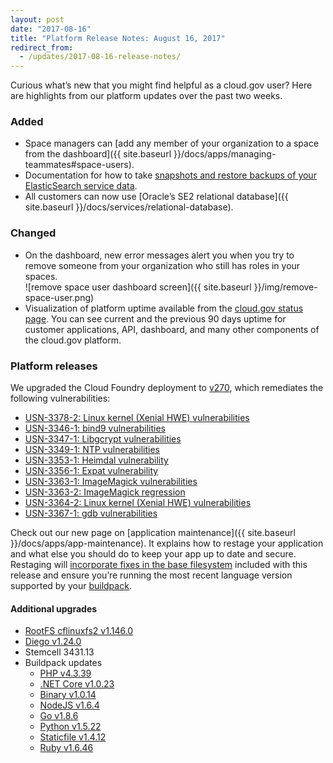 ```yaml
---
layout: post
date: "2017-08-16"
title: "Platform Release Notes: August 16, 2017"
redirect_from:
  - /updates/2017-08-16-release-notes/
---
```


Curious what’s new that you might find helpful as a cloud.gov user? Here are highlights from our platform updates over the past two weeks.

### Added

* Space managers can [add any member of your organization to a space from the dashboard]({{ site.baseurl }}/docs/apps/managing-teammates#space-users).
* Documentation for how to take [snapshots and restore backups of your ElasticSearch service data](https://github.com/cloud-gov/cg-site/blob/6418e8e933f887896a102d8575f1c7af468d1d2f/content/docs/services/elasticsearch24.md).
* All customers can now use [Oracle’s SE2 relational database]({{ site.baseurl }}/docs/services/relational-database).

### Changed

* On the dashboard, new error messages alert you when you try to remove someone from your organization who still has roles in your spaces.
<br/>![remove space user dashboard screen]({{ site.baseurl }}/img/remove-space-user.png)
* Visualization of platform uptime available from the [cloud.gov status page](https://cloudgov.statuspage.io/). You can see current and the previous 90 days uptime for customer applications, API, dashboard, and many other components of the cloud.gov platform.

### Platform releases
We upgraded the Cloud Foundry deployment to [v270](https://github.com/cloudfoundry/cf-release/releases/tag/v270), which remediates the following vulnerabilities:

* [USN-3378-2: Linux kernel (Xenial HWE) vulnerabilities](https://usn.ubuntu.com/usn/usn-3378-2/)
* [USN-3346-1: bind9 vulnerabilities](https://usn.ubuntu.com/usn/usn-3346-1/)
* [USN-3347-1: Libgcrypt vulnerabilities](https://usn.ubuntu.com/usn/usn-3347-1/)
* [USN-3349-1: NTP vulnerabilities](https://usn.ubuntu.com/usn/usn-3349-1/)
* [USN-3353-1: Heimdal vulnerability](https://usn.ubuntu.com/usn/usn-3353-1/)
* [USN-3356-1: Expat vulnerability](https://usn.ubuntu.com/usn/usn-3356-1)
* [USN-3363-1: ImageMagick vulnerabilities](https://usn.ubuntu.com/usn/usn-3363-1/)
* [USN-3363-2: ImageMagick regression](https://usn.ubuntu.com/usn/usn-3363-2/)
* [USN-3364-2: Linux kernel (Xenial HWE) vulnerabilities](https://usn.ubuntu.com/usn/usn-3364-2/)
* [USN-3367-1: gdb vulnerabilities](https://usn.ubuntu.com/usn/usn-3367-1/)

Check out our new page on [application maintenance]({{ site.baseurl }}/docs/apps/app-maintenance). It explains how to restage your application and what else you should do to keep your app up to date and secure. Restaging will [incorporate fixes in the base filesystem](https://docs.cloudfoundry.org/devguide/deploy-apps/stacks.html#cli-commands) included with this release and ensure you’re running the most recent language version supported by your [buildpack](https://docs.cloudfoundry.org/buildpacks/).

#### Additional upgrades
* [RootFS cflinuxfs2 v1.146.0](https://github.com/cloudfoundry/stacks/releases/tag/1.146.0)
* [Diego v1.24.0](https://github.com/cloudfoundry/diego-release/releases/tag/v1.24.0)
* Stemcell 3431.13
* Buildpack updates
  * [PHP v4.3.39](https://github.com/cloudfoundry/php-buildpack/releases/tag/v4.3.39)
  * [.NET Core v1.0.23](https://github.com/cloudfoundry/dotnet-core-buildpack/releases/tag/v1.0.23)
  * [Binary v1.0.14](https://github.com/cloudfoundry/binary-buildpack/releases/tag/v1.0.14)
  * [NodeJS v1.6.4](https://github.com/cloudfoundry/nodejs-buildpack/releases/tag/v1.6.4)
  * [Go v1.8.6](https://github.com/cloudfoundry/go-buildpack/releases/tag/v1.8.6)
  * [Python v1.5.22](https://github.com/cloudfoundry/python-buildpack/releases/tag/v1.5.22)
  * [Staticfile v1.4.12](https://github.com/cloudfoundry/staticfile-buildpack/releases/tag/v1.4.12)
  * [Ruby v1.6.46](https://github.com/cloudfoundry/ruby-buildpack/releases/tag/v1.6.46)
